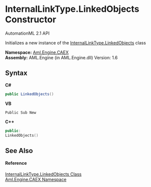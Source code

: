 # InternalLinkType.LinkedObjects Constructor 
AutomationML 2.1 API 

Initializes a new instance of the <a href="T_Aml_Engine_CAEX_InternalLinkType_LinkedObjects">InternalLinkType.LinkedObjects</a> class

**Namespace:**&nbsp;<a href="N_Aml_Engine_CAEX">Aml.Engine.CAEX</a><br />**Assembly:**&nbsp;AML.Engine (in AML.Engine.dll) Version: 1.6

## Syntax

**C#**<br />
``` C#
public LinkedObjects()
```

**VB**<br />
``` VB
Public Sub New
```

**C++**<br />
``` C++
public:
LinkedObjects()
```


## See Also


#### Reference
<a href="T_Aml_Engine_CAEX_InternalLinkType_LinkedObjects">InternalLinkType.LinkedObjects Class</a><br /><a href="N_Aml_Engine_CAEX">Aml.Engine.CAEX Namespace</a><br />